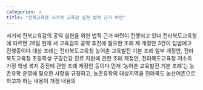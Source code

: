 ```yaml
---
categories: a
title: "전북교육청 서거석 교육감 실현 법적 근거 마련"
---
```

서거석 전북교육감의 공약 실현을 위한 법적 근거 마련이 진행되고 있다.전라북도교육청에 따르면 26일 현재 서 교육감의 공약 추진에 필요한 조례 제·개정안 3건이 입법예고 진행중이다.대상 조례는 전라북도교육청 농어촌 교육발전 기본 조례 일부 개정안, 전라북도교육청 초등학생 구강건강 진료 지원에 관한 조례 제정안, 전라북도교육청 저소득 가정 학생 복지 증진에 관한 조례 제정안 등이다.먼저 ‘농어촌 교육발전 기본 조례’는 농촌유학 운영에 필요한 사항을 규정하고, 농촌유학의 대상지역을 전라북도 농산어촌으로 하고자 하는 내용이 개정 내용의